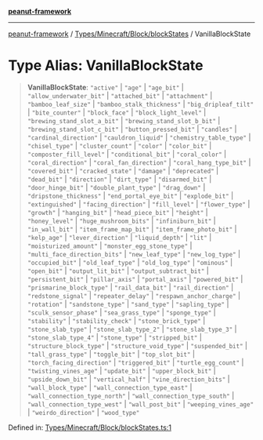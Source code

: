[**peanut-framework**](../../../../../README.md)

***

[peanut-framework](../../../../../modules.md) / [Types/Minecraft/Block/blockStates](../README.md) / VanillaBlockState

# Type Alias: VanillaBlockState

> **VanillaBlockState**: `"active"` \| `"age"` \| `"age_bit"` \| `"allow_underwater_bit"` \| `"attached_bit"` \| `"attachment"` \| `"bamboo_leaf_size"` \| `"bamboo_stalk_thickness"` \| `"big_dripleaf_tilt"` \| `"bite_counter"` \| `"block_face"` \| `"block_light_level"` \| `"brewing_stand_slot_a_bit"` \| `"brewing_stand_slot_b_bit"` \| `"brewing_stand_slot_c_bit"` \| `"button_pressed_bit"` \| `"candles"` \| `"cardinal_direction"` \| `"cauldron_liquid"` \| `"chemistry_table_type"` \| `"chisel_type"` \| `"cluster_count"` \| `"color"` \| `"color_bit"` \| `"composter_fill_level"` \| `"conditional_bit"` \| `"coral_color"` \| `"coral_direction"` \| `"coral_fan_direction"` \| `"coral_hang_type_bit"` \| `"covered_bit"` \| `"cracked_state"` \| `"damage"` \| `"deprecated"` \| `"dead_bit"` \| `"direction"` \| `"dirt_type"` \| `"disarmed_bit"` \| `"door_hinge_bit"` \| `"double_plant_type"` \| `"drag_down"` \| `"dripstone_thickness"` \| `"end_portal_eye_bit"` \| `"explode_bit"` \| `"extinguished"` \| `"facing_direction"` \| `"fill_level"` \| `"flower_type"` \| `"growth"` \| `"hanging_bit"` \| `"head_piece_bit"` \| `"height"` \| `"honey_level"` \| `"huge_mushroom_bits"` \| `"infiniburn_bit"` \| `"in_wall_bit"` \| `"item_frame_map_bit"` \| `"item_frame_photo_bit"` \| `"kelp_age"` \| `"lever_direction"` \| `"liquid_depth"` \| `"lit"` \| `"moisturized_amount"` \| `"monster_egg_stone_type"` \| `"multi_face_direction_bits"` \| `"new_leaf_type"` \| `"new_log_type"` \| `"occupied_bit"` \| `"old_leaf_type"` \| `"old_log_type"` \| `"ominous"` \| `"open_bit"` \| `"output_lit_bit"` \| `"output_subtract_bit"` \| `"persistent_bit"` \| `"pillar_axis"` \| `"portal_axis"` \| `"powered_bit"` \| `"prismarine_block_type"` \| `"rail_data_bit"` \| `"rail_direction"` \| `"redstone_signal"` \| `"repeater_delay"` \| `"respawn_anchor_charge"` \| `"rotation"` \| `"sandstone_type"` \| `"sand_type"` \| `"sapling_type"` \| `"sculk_sensor_phase"` \| `"sea_grass_type"` \| `"sponge_type"` \| `"stability"` \| `"stability_check"` \| `"stone_brick_type"` \| `"stone_slab_type"` \| `"stone_slab_type_2"` \| `"stone_slab_type_3"` \| `"stone_slab_type_4"` \| `"stone_type"` \| `"stripped_bit"` \| `"structure_block_type"` \| `"structure_void_type"` \| `"suspended_bit"` \| `"tall_grass_type"` \| `"toggle_bit"` \| `"top_slot_bit"` \| `"torch_facing_direction"` \| `"triggered_bit"` \| `"turtle_egg_count"` \| `"twisting_vines_age"` \| `"update_bit"` \| `"upper_block_bit"` \| `"upside_down_bit"` \| `"vertical_half"` \| `"vine_direction_bits"` \| `"wall_block_type"` \| `"wall_connection_type_east"` \| `"wall_connection_type_north"` \| `"wall_connection_type_south"` \| `"wall_connection_type_west"` \| `"wall_post_bit"` \| `"weeping_vines_age"` \| `"weirdo_direction"` \| `"wood_type"`

Defined in: [Types/Minecraft/Block/blockStates.ts:1](https://github.com/palmmc/Peanut-Framework/blob/a953dc2db1f7e00237b91b5b1f38f50520700085/PeanutFramework/Types/Minecraft/Block/blockStates.ts#L1)
